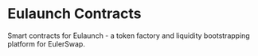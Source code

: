 # Eulaunch Contracts

Smart contracts for Eulaunch - a token factory and liquidity bootstrapping platform for EulerSwap.
